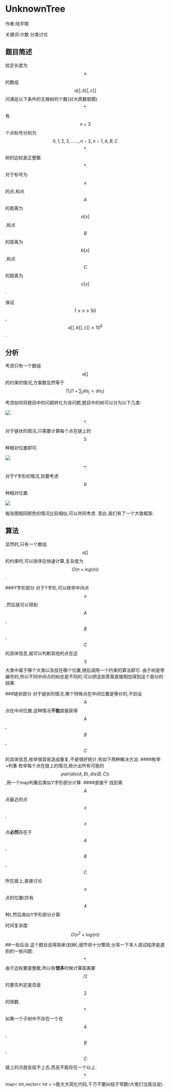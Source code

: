 # UnknownTree
作者:陆宇暄

关键词:计数 分类讨论

## 题目简述
给定长度为$$n$$的数组$$a[],b[],c[]$$问满足以下条件的无根树的个数(对大质数取模).
$$*.$$有$$n+3$$个点标号分别为$$0,1,2,3,......,n-2,n-1,A,B,C$$
$$*.$$树的边权是正整数
$$*.$$对于标号为$$x$$的点,和点$$A$$的距离为$$a[x]$$,和点$$B$$的距离为$$b[x]$$,和点$$C$$的距离为$$c[x]$$.

保证$$1 \leq n \leq 50 $$,$$a[],b[],c[] \leq 10^8$$.

## 分析
考虑只有一个数组$$a[]$$的约束的情况,方案数显然等于$$\prod_i(1+\sum_j dis_j<dis_i)$$

考虑如何将题目中的问题转化为该问题,题目中的树可以分为以下几类:

![](/TC-SRM-565-div1-1000/img1.png)

$$*.$$对于链状的情况,只需要计算每个点在链上的$$5$$种相对位置即可.

![](/TC-SRM-565-div1-1000/img2.png)

$$*.$$对于Y字形的情况,则要考虑$$6$$种相对位置.

![](/TC-SRM-565-div1-1000/img3.png)

每张图相同颜色的情况比较相似,可以共同考虑.
至此,我们有了一个大致框架.

## 算法
显然的,只有一个数组$$a[]$$的约束时,可以排序后快速计算,复杂度为$$O(n \times log(n))$$.

###Y字形部分
对于Y字形,可以枚举中间点$$x$$,然后就可以得到$$A$$,$$B$$,$$C$$的具体信息,就可以判断其他的点在这$$3$$大类中属于哪个大类以及挂在哪个位置,随后调用一个约束的算法即可.
由于树是带编号的,所以不同中间点的树总是不同的,可以把这些答案直接相加得到这个部分的结果.

###链状部分
对于链状的情况,哪个特殊点在中间位置是等价的,不妨设$$A$$点在中间位置.这种情况**不能**直接获得$$A$$,$$B$$,$$C$$的具体信息,枚举很容易造成重复,不是很好统计,有如下两种解决方法:
####枚举+判重
枚举每个点在链上的情况,统计出所有可能的$$pair(dis(A,B),dis(B,C))$$,用一个map判重后类似Y字形部分计算.
####直接干
找到离$$A$$点最近的点$$x$$,$$x$$点**必然**存在于$$A$$,$$B$$,$$C$$所在链上,直接讨论$$x$$点的位置(共有$$4$$种),然后类似Y字形部分计算.

时间复杂度:   $$O(n^2 \times log(n))$$

##一些后话
这个题目说得简单(划掉),细节却十分繁琐,分享一下本人调试程序是遇到的一些问题:  
$$*.$$由于边权要是整数,所以有**很多**时候计算距离要$$/2$$时要先判定是否是$$2$$的倍数.  
$$*.$$如果一个子树中不存在一个在$$A$$,$$B$$,$$C$$链上的点就会挂不上去,而且不能存在一个以上.  
$$*.$$map< int,vector< int > >能大大简化代码,千万不要纠结于常数(大佬们当我没说).  


